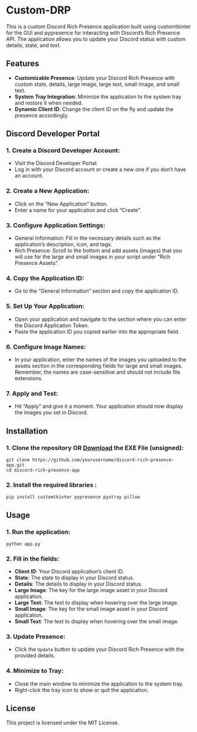 # Custom-DRP

This is a custom Discord Rich Presence application built using customtkinter for the GUI and pypresence for interacting with Discord’s Rich Presence API. The application allows you to update your Discord status with custom details, state, and text.

## Features
* **Customizable Presence**: Update your Discord Rich Presence with custom state, details, large image, large text, small image, and small text.
* **System Tray Integration**: Minimize the application to the system tray and restore it when needed.
* **Dynamic Client ID**: Change the client ID on the fly and update the presence accordingly.

## Discord Developer Portal

### 1. Create a Discord Developer Account:
* Visit the Discord Developer Portal.
* Log in with your Discord account or create a new one if you don’t have an account.

### 2. Create a New Application:
* Click on the “New Application” button.
* Enter a name for your application and click “Create”.

### 3. Configure Application Settings:
* General Information: Fill in the necessary details such as the application’s description, icon, and tags.
* Rich Presence: Scroll to the bottom and add assets (images) that you will use for the large and small images in your script under “Rich Presence Assets”.

### 4. Copy the Application ID:
* Go to the “General Information” section and copy the application ID.

### 5. Set Up Your Application:
* Open your application and navigate to the section where you can enter the Discord Application Token.
* Paste the application ID you copied earlier into the appropriate field.

### 6. Configure Image Names:
* In your application, enter the names of the images you uploaded to the assets section in the corresponding fields for large and small images. Remember, the names are case-sensitive and should not include file extensions.

### 7. Apply and Test:
* Hit “Apply” and give it a moment. Your application should now display the images you set in Discord.

## Installation
### 1. Clone the repository OR [Download]() the EXE File (unsigned):
```
git clone https://github.com/yourusername/discord-rich-presence-app.git
cd discord-rich-presence-app
```

### 2. Install the required libraries :
```
pip install customtkinter pypresence pystray pillow
```

## Usage
### 1. Run the application:
```
python app.py
```

### 2. Fill in the fields:
* **Client ID**: Your Discord application’s client ID.
* **State**: The state to display in your Discord status.
* **Details**: The details to display in your Discord status.
* **Large Image**: The key for the large image asset in your Discord application.
* **Large Text**: The text to display when hovering over the large image.
* **Small Image**: The key for the small image asset in your Discord application.
* **Small Text**: The text to display when hovering over the small image.

### 3. Update Presence:
* Click the `Update` button to update your Discord Rich Presence with the provided details.

### 4. Minimize to Tray:
* Close the main window to minimize the application to the system tray.
* Right-click the tray icon to show or quit the application.

## License
This project is licensed under the MIT License.

